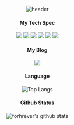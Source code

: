 <div align="center">

![header](https://capsule-render.vercel.app/api?type=waving&color=#a367dc&height=250&section=header&text=Aron&fontColor=ffffff&fontSize=70&animation=fadeIn&fontAlignY=55)


<h4>My Tech Spec</h4>

<img src="https://img.shields.io/badge/Javascript-F7DF1E?style=for-the-badge&logo=Javascript&logoColor=white"/> <img src="https://img.shields.io/badge/Typescript-007ACC?style=for-the-badge&logo=Typescript&logoColor=white"/> <img src="https://img.shields.io/badge/React-61DAFB?style=for-the-badge&logo=React&logoColor=white"/> <img src="https://img.shields.io/badge/HTML-E34F26?style=for-the-badge&logo=HTML5&logoColor=white"/> <img src="https://img.shields.io/badge/CSS-1572B6?style=for-the-badge&logo=css3&logoColor=white"/> <img src="https://img.shields.io/badge/Node.js-339933?style=for-the-badge&logo=Node.js&logoColor=white"/>

<h4>My Blog</h4>
<a href="https://codeofaron.tistory.com/"><img src="https://img.shields.io/badge/Tistory-ff6f3b?style=for-the-badge&logo=Tistory&logoColor=white"/></a>

<h4>Language</h4>
  
![Top Langs](https://github-readme-stats.vercel.app/api/top-langs/?username=UseonJ&theme=radical&hide=jupyter%20notebook)

<h4>Github Status</h4>

![forhrever's github stats](https://github-readme-stats.vercel.app/api?username=UseonJ&show_icons=true)

</div>
